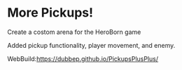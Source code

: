 # More Pickups!
Create a costom arena for the HeroBorn game
 
Added pickup functionality, player movement, and enemy.

WebBuild:https://dubbep.github.io/PickupsPlusPlus/
